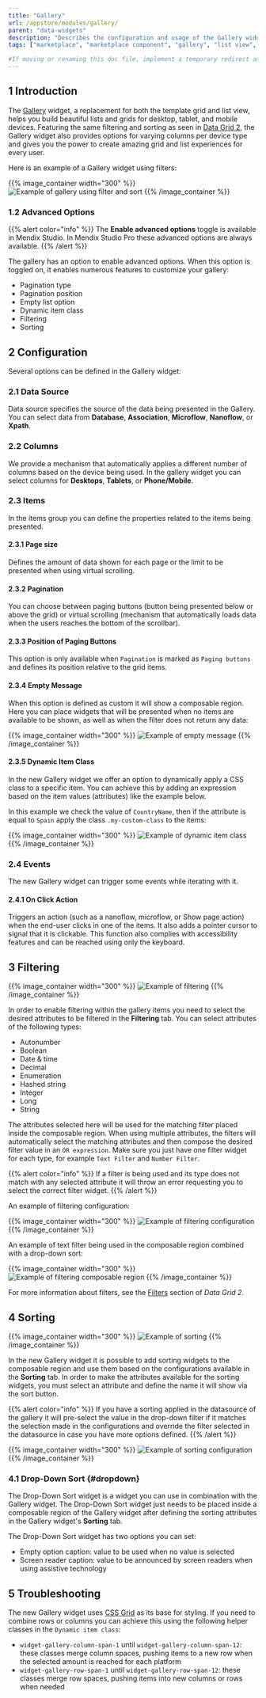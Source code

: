 ```yaml
---
title: "Gallery"
url: /appstore/modules/gallery/
parent: "data-widgets"
description: "Describes the configuration and usage of the Gallery widget, which is available in the Mendix Marketplace."
tags: ["marketplace", "marketplace component", "gallery", "list view", "platform support"]

#If moving or renaming this doc file, implement a temporary redirect and let the respective team know they should update the URL in the product. See Mapping to Products for more details.
---
```


## 1 Introduction

The [Gallery](https://marketplace.mendix.com/link/component/116540) widget, a replacement for both the template grid and list view, helps you build beautiful lists and grids for desktop, tablet, and mobile devices. Featuring the same filtering and sorting as seen in [Data Grid 2](https://marketplace.mendix.com/link/component/116540), the Gallery widget also provides options for varying columns per device type and gives you the power to create amazing grid and list experiences for every user.

Here is an example of a Gallery widget using filters:

{{% image_container width="300" %}}
![Example of gallery using filter and sort](/attachments/appstore/modules/data-widgets/gallery/example.png)
{{% /image_container %}}

### 1.2 Advanced Options

{{% alert color="info" %}}
The **Enable advanced options** toggle is available in Mendix Studio. In Mendix Studio Pro these advanced options are always available.
{{% /alert %}}

The gallery has an option to enable advanced options. When this option is toggled on, it enables numerous features to customize your gallery:

* Pagination type
* Pagination position
* Empty list option
* Dynamic item class
* Filtering
* Sorting

## 2 Configuration

Several options can be defined in the Gallery widget:

### 2.1 Data Source

Data source specifies the source of the data being presented in the Gallery. You can select data from **Database**, **Association**, **Microflow**, **Nanoflow**, or **Xpath**.

### 2.2 Columns

We provide a mechanism that automatically applies a different number of columns based on the device being used. In the gallery widget you can select columns for **Desktops**, **Tablets**, or **Phone/Mobile**.

### 2.3 Items

In the items group you can define the properties related to the items being presented.

#### 2.3.1 Page size

Defines the amount of data shown for each page or the limit to be presented when using virtual scrolling.

#### 2.3.2 Pagination

You can choose between paging buttons (button being presented below or above the grid) or virtual scrolling (mechanism that automatically loads data when the users reaches the bottom of the scrollbar). 

#### 2.3.3 Position of Paging Buttons

This option is only available when `Pagination` is marked as `Paging buttons` and defines its position relative to the grid items.

#### 2.3.4 Empty Message

When this option is defined as custom it will show a composable region. Here you can place widgets that will be presented when no items are available to be shown, as well as when the filter does not return any data:

{{% image_container width="300" %}}
![Example of empty message](/attachments/appstore/modules/data-widgets/gallery/empty-message.png)
{{% /image_container %}}

#### 2.3.5 Dynamic Item Class

In the new Gallery widget we offer an option to dynamically apply a CSS class to a specific item. You can achieve this by adding an expression based on the item values (attributes) like the example below.

In this example we check the value of `CountryName`, then if the attribute is equal to `Spain` apply the class `.my-custom-class` to the items:

{{% image_container width="300" %}}
![Example of dynamic item class](/attachments/appstore/modules/data-widgets/gallery/dynamic-item-class.png)
{{% /image_container %}}

### 2.4 Events

The new Gallery widget can trigger some events while iterating with it.

#### 2.4.1 On Click Action

Triggers an action (such as a nanoflow, microflow, or Show page action) when the end-user clicks in one of the items. It also adds a pointer cursor to signal that it is clickable. This function also complies with accessibility features and can be reached using only the keyboard.

## 3 Filtering

{{% image_container width="300" %}}
![Example of filtering](/attachments/appstore/modules/data-widgets/gallery/filtering.gif)
{{% /image_container %}}

In order to enable filtering within the gallery items you need to select the desired attributes to be filtered in the **Filtering** tab. You can select attributes of the following types:

* Autonumber
* Boolean
* Date & time
* Decimal
* Enumeration
* Hashed string
* Integer
* Long
* String

The attributes selected here will be used for the matching filter placed inside the composable region. When using multiple attributes, the filters will automatically select the matching attributes and then compose the desired filter value in an `OR expression`. Make sure you just have one filter widget for each type, for example `Text Filter` and `Number Filter`.

{{% alert color="info" %}}
If a filter is being used and its type does not match with any selected attribute it will throw an error requesting you to select the correct filter widget.
{{% /alert %}}

An example of filtering configuration:

{{% image_container width="300" %}}
![Example of filtering configuration](/attachments/appstore/modules/data-widgets/gallery/filtering.png)
{{% /image_container %}}

An example of text filter being used in the composable region combined with a drop-down sort:

{{% image_container width="300" %}}
![Example of filtering composable region](/attachments/appstore/modules/data-widgets/gallery/filter-region.png)
{{% /image_container %}}

For more information about filters, see the [Filters](/appstore/modules/data-grid-2/#filters) section of *Data Grid 2*.

## 4 Sorting

{{% image_container width="300" %}}
![Example of sorting](/attachments/appstore/modules/data-widgets/gallery/sorting.gif)
{{% /image_container %}}

In the new Gallery widget it is possible to add sorting widgets to the composable region and use them based on the configurations available in the **Sorting** tab. In order to make the attributes available for the sorting widgets, you must select an attribute and define the name it will show via the sort button.

{{% alert color="info" %}}
If you have a sorting applied in the datasource of the gallery it will pre-select the value in the drop-down filter if it matches the selection made in the configurations and override the filter selected in the datasource in case you have more options defined. 
{{% /alert %}}

{{% image_container width="300" %}}
![Example of sorting configuration](/attachments/appstore/modules/data-widgets/gallery/sorting.png)
{{% /image_container %}}

### 4.1 Drop-Down Sort {#dropdown}

The Drop-Down Sort widget is a widget you can use in combination with the Gallery widget. The Drop-Down Sort widget just needs to be placed inside a composable region of the Gallery widget after defining the sorting attributes in the Gallery widget's **Sorting** tab.

The Drop-Down Sort widget has two options you can set:

* Empty option caption: value to be used when no value is selected
* Screen reader caption: value to be announced by screen readers when using assistive technology

## 5 Troubleshooting

The new Gallery widget uses [CSS Grid](https://developer.mozilla.org/en-US/docs/Web/CSS/CSS_Grid_Layout) as its base for styling. If you need to combine rows or columns you can achieve this using the following helper classes in the `Dynamic item class`:

* `widget-gallery-column-span-1` until `widget-gallery-column-span-12`: these classes merge column spaces, pushing items to a new row when the selected amount is reached for each platform
* `widget-gallery-row-span-1` until `widget-gallery-row-span-12`: these classes merge row spaces, pushing items into new columns or rows when needed
